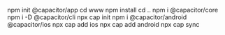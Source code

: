 npm init @capacitor/app
cd www
npm install
cd ..
npm i @capacitor/core
npm i -D @capacitor/cli
npx cap init
npm i @capacitor/android @capacitor/ios
npx cap add ios
npx cap add android
npx cap sync